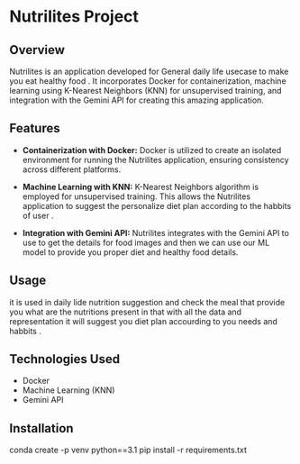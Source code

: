 # Nutrilites Project

## Overview

Nutrilites is an application developed for General daily life usecase to make you eat healthy food . It incorporates Docker for containerization, machine learning using K-Nearest Neighbors (KNN) for unsupervised training, and integration with the Gemini API for creating this amazing application.

## Features

- **Containerization with Docker:** Docker is utilized to create an isolated environment for running the Nutrilites application, ensuring consistency across different platforms.

- **Machine Learning with KNN:** K-Nearest Neighbors algorithm is employed for unsupervised training. This allows the Nutrilites application to suggest the personalize diet plan according to the habbits of user . 

- **Integration with Gemini API:** Nutrilites integrates with the Gemini API to use to get the details for food images and then we can use our ML model to provide you proper diet and healthy food details.

## Usage

 it is used in daily lide nutrition suggestion and check the meal that provide you what are the nutritions present in that with all the data and representation 
 it will suggest you diet plan accourding to you needs and habbits .

## Technologies Used

- Docker
- Machine Learning (KNN)
- Gemini API

## Installation


conda create -p venv python==3.1
pip install -r requirements.txt



